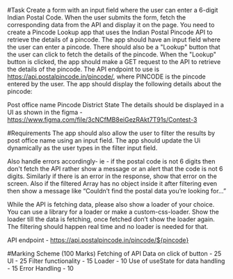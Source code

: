 #Task
Create a form with an input field where the user can enter a 6-digit Indian Postal Code. When the user submits the form, fetch the corresponding data from the API and display it on the page.
You need to create a Pincode Lookup app that uses the Indian Postal Pincode API to retrieve the details of a pincode.
The app should have an input field where the user can enter a pincode. There should also be a "Lookup" button that the user can click to fetch the details of the pincode.
When the "Lookup" button is clicked, the app should make a GET request to the API to retrieve the details of the pincode. The API endpoint to use is
https://api.postalpincode.in/pincode/<PINCODE>, where PINCODE is the pincode entered by the user.
The app should display the following details about the pincode:

Post office name
Pincode
District
State
The details should be displayed in a UI as shown in the figma -
https://www.figma.com/file/3cNCfMB8eiGezRAkt7T91s/Contest-3

#Requirements
The app should also allow the user to filter the results by post office name using an input field. The app should update the Ui dynamically as the user types in the filter input field.


Also handle errors accordingly- ie - if the postal code is not 6 digits then don't fetch the API rather show a message or an alert that the code is not 6 digits. Similarly if there is an error in the response, show that error on the screen. Also if the filtered Array has no object inside it after filtering even then show a message like “Couldn’t find the postal data you’re looking for…”


While the API is fetching data, please also show a loader of your choice. You can use a library for a loader or make a custom-css-loader. Show the loader till the data is fetching, once fetched don’t show the loader again. The filtering should happen real time and no loader is needed for that.


API endpoint - https://api.postalpincode.in/pincode/${pincode}

#Marking Scheme (100 Marks)
Fetching of API Data on click of button - 25
UI - 25
Filter functionality - 15
Loader - 10
Use of useState for data handling - 15
Error Handling - 10